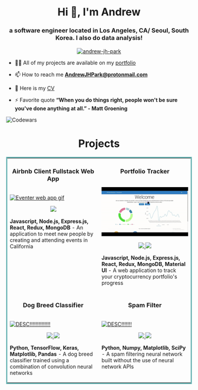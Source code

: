 <h1 align="center">Hi 👋, I'm Andrew</h1>
<h3 align="center">a software engineer located in Los Angeles, CA/ Seoul, South Korea. I also do data analysis!</h3>
<p align="center">
<a href="https://linkedin.com/in/andrew-jh-park" target="blank"><img align="center" src="https://raw.githubusercontent.com/rahuldkjain/github-profile-readme-generator/master/src/images/icons/Social/linked-in-alt.svg" alt="andrew-jh-park" height="30" width="40" /></a>
</p>

- 👨‍💻 All of my projects are available on my [portfolio](https://andrewjpark.netlify.app/)

- 📫 How to reach me **AndrewJHPark@protonmail.com**

- 📄 Here is my [CV](https://andrewjpark.netlify.app/assets/Andrew%20Park%20CV.pdf)
<!-- - 📄 Here is my [CV](https://andrewjpark.netlify.app/assets/CV%20-%20Andrew%20Park.pdf) -->

- ⚡ Favorite quote **“When you do things right, people won't be sure you've done anything at all.” - Matt Groening**

<!-- <h3 align="left">Connect with me:</h3> -->

<!-- <p><img align="center" src="https://github-readme-stats.vercel.app/api/top-langs?username=parkshub&show_icons=true&locale=en&layout=compact" alt="parkshub" /></p> -->

![Codewars](https://github.r2v.ch/codewars?user=parkshub)


<h1 align="center">Projects</h1>
<table bordercolor="#66b2b2">
  
  <tr>
    <td width="50%" valign="top">
      <h3 align="center">Airbnb Client Fullstack Web App</h3>
        <br />
        <a target="_blank" href="PROJECT 1 LINK!!!!!!!!!!!!!!!! MIGHT NOT WANT TO LINK HERE THOUGH">
            <img src="images/Airbnb Website.gif" width="100%" alt="Eventer web app gif"/>
        </a>
        <br />
        <p align="center">
          
  
  <a href="https://peculiarnest-c9692d743fa1.herokuapp.com" target="_blank">
    <img src="https://img.shields.io/static/v1?label=|&message=WEBSITE&color=cdf998&style=plastic&logo=wordpress&logo-color=white"/>
  </a>
      </p>
        <p><strong>Javascript, Node.js, Express.js, React, Redux, MongoDB </strong> - An application to meet new people by creating and attending events in California</p>
    </td>
    <td width="50%" valign="top">
      <h3 align="center">Portfolio Tracker</h3>
        <br />
      <a target="_blank" href="PROJECT 2 LINK!!!!!!!!!!!! MIGHT NOT WANT TO LINK HERE THOUGH">
            <img src="images/Portfolio Tracker Gif.gif" width="100%"  alt="Portfolio tracking web application gif"/>
        </a>
        <br />
        <p align="center">
          
  <a href="https://github.com/parkshub/portfolio-tracker-part-2" target="_blank">
    <img src="https://img.shields.io/static/v1?label=|&message=REPO&color=23555f&style=plastic&logo=github&logo-color=white"/>
  </a>
  <a href="https://crypto-portfolio-tracker-61f20615e34f.herokuapp.com/" target="_blank">
    <img src="https://img.shields.io/static/v1?label=|&message=WEBSITE&color=cdf998&style=plastic&logo=wordpress&logo-color=white"/>
  </a>
      </p>
        <p><strong>Javascript, Node.js, Express.js, React, Redux, MongoDB, Material UI</strong> - A web application to track your cryptocurrency portfolio's progress</p>
    </td>
  </tr>
  
  <tr>
    <td width="50%" valign="top">
      <h3 align="center">Dog Breed Classifier</h3>
      <br />
        <a target="_blank" href="PROJECT 3 LINK!!!!!!!!!!! MIGHT NOT WANT TO LINK HERE THOUGH">
          <img src="images/Breed Classifier Gif.gif" width="100%" alt="DESC!!!!!!!!!!!!!!"/>
        </a>
      <br />
        <p align="center">
  <a href="https://github.com/parkshub/python-neural-network-dog-breed-classifier" target="_blank">
    <img src="https://img.shields.io/static/v1?label=|&message=REPO&color=23555f&style=plastic&logo=github&logo-color=white"/>
  </a>
  <a href="https://neural-network-breed-classifier.netlify.app/" target="_blank">
    <img src="https://img.shields.io/static/v1?label=|&message=WEBSITE&color=cdf998&style=plastic&logo=wordpress&logo-color=white"/>
  </a>
      </p>
        <p><strong>Python, TensorFlow, Keras, Matplotlib, Pandas</strong> - A dog breed classifier trained using a combination of convolution neural networks</p>
    </td>
    <td width="50%" valign="top">
      <h3 align="center">Spam Filter</h3>
        <br />
        <a target="_blank" href="Project 4 LINK!!!!!!!!!!!">
          <img src="images/Spam Gif.gif" width="100%" alt="DESC!!!!!!!"/>
        </a>
        <br />
        <p align="center">
          
  <a href="https://github.com/parkshub/python-neural-network-spam-ham-classifier" target="_blank">
    <img src="https://img.shields.io/static/v1?label=|&message=REPO&color=23555f&style=plastic&logo=github&logo-color=white"/>
  </a>
  <a href="https://github.com/parkshub/python-neural-network-spam-ham-classifier/blob/main/neural_network.ipynb" target="_blank">
    <img src="https://img.shields.io/static/v1?label=|&message=WEBSITE&color=cdf998&style=plastic&logo=wordpress&logo-color=white"/>
  </a>
      </p>
        <p><strong>Python, Numpy, Matplotlib, SciPy</strong> - A spam filtering neural network built without the use of neural network APIs</p>
    </td>
  </tr>
</table>
